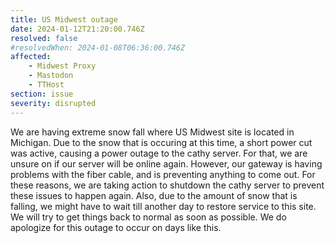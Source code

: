 ```yaml
---
title: US Midwest outage
date: 2024-01-12T21:20:00.746Z
resolved: false
#resolvedWhen: 2024-01-08T06:36:00.746Z
affected:
    - Midwest Proxy
    - Mastodon
    - TTHost
section: issue
severity: disrupted
---
```


We are having extreme snow fall where US Midwest site is located in Michigan. Due to the snow that is occuring at this time, a short power cut was active, causing a power outage to the cathy server. For that, we are unsure on if our server will be online again.
However, our gateway is having problems with the fiber cable, and is preventing anything to come out. For these reasons, we are taking action to shutdown the cathy server to prevent these issues to happen again. Also, due to the amount of snow that is falling, we might have to wait till another day to restore service to this site.
We will try to get things back to normal as soon as possible. We do apologize for this outage to occur on days like this.
